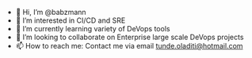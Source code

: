 - 👋 Hi, I’m @babzmann
- 👀 I’m interested in CI/CD and SRE
- 🌱 I’m currently learning variety of DeVops tools 
- 💞️ I’m looking to collaborate on Enterprise large scale DeVops projects
- 📫 How to reach me: Contact me via email tunde.oladiti@hotmail.com

<!---
babzmann/babzmann is a ✨ special ✨ repository because its `README.md` (this file) appears on your GitHub profile.
You can click the Preview link to take a look at your changes.
--->
